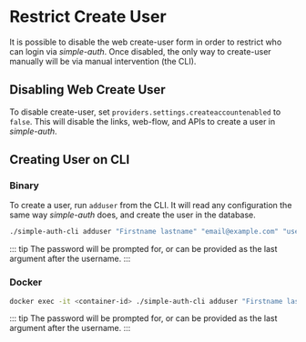 # Restrict Create User

It is possible to disable the web create-user form in order to restrict who can login via *simple-auth*.  Once disabled, the only way to create-user manually will be via manual intervention (the CLI).

## Disabling Web Create User

To disable create-user, set `providers.settings.createaccountenabled` to `false`. This will disable the links, web-flow, and APIs to create a user in *simple-auth*.

## Creating User on CLI

### Binary

To create a user, run `adduser` from the CLI.  It will read any configuration the same way *simple-auth* does, and create the user in the database.

```sh
./simple-auth-cli adduser "Firstname lastname" "email@example.com" "username"
```

::: tip
The password will be prompted for, or can be provided as the last argument after the username.
:::

### Docker

```sh
docker exec -it <container-id> ./simple-auth-cli adduser "Firstname lastname" "email@example.com" "username"
```

::: tip
The password will be prompted for, or can be provided as the last argument after the username.
:::
